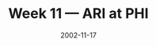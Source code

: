 ---
layout: game
title: Week 11 — ARI at PHI
season: 2002
game_id: 2002_11_ARI_PHI
week: 11
date: 2002-11-17
home_team: PHI
away_team: ARI
final_home: 
final_away: 
pbp_url: /assets/data/pbp/2002/2002_11_ARI_PHI.csv.gz
---